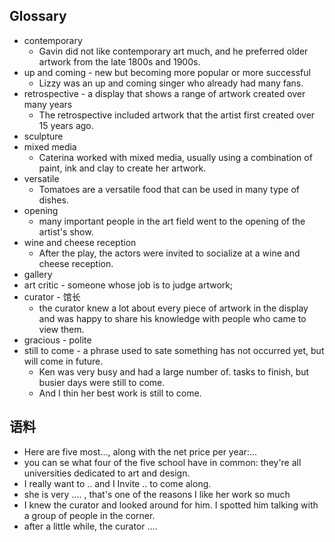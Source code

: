 ## Glossary
- contemporary
	- Gavin did  not like contemporary art much, and he preferred older artwork from the late 1800s and 1900s.
- up and coming - new but becoming more popular or more successful
	- Lizzy was an up and coming singer who already had many fans.
- retrospective - a display that shows a range of artwork created over many years
	- The retrospective included artwork that the artist first created over 15 years ago.
- sculpture
- mixed media
	- Caterina worked with mixed media, usually using a combination of paint, ink and clay to create her artwork.
- versatile
	- Tomatoes are a versatile food that can be used in many type of dishes.
- opening 
	- many important people in the art field went to the opening of the artist's show.
- wine and cheese reception
	- After the play, the actors were invited to socialize at a wine and cheese reception.
- gallery
- art critic - someone whose job is to judge artwork;
- curator - 馆长
	- the curator knew a lot about every piece of artwork in the display and was happy to share his knowledge with people who came to view them.
- gracious - polite
- still to come - a phrase used to sate something has not occurred yet, but will come in future.
	- Ken was very busy and had a large number of. tasks to finish, but busier days were still to come.
	- And I thin her best work is still to come.

## 语料
- Here are five most..., along with the net price per year:...
- you can se what four of the five school have in common: they're all universities dedicated to art and design.
- I really want to .. and I Invite .. to come along. 
- she is very .... , that's one of the reasons I like her work so much
- I knew the curator and looked around for him. I spotted him talking with a group of people in the corner.
- after a little while, the curator ....